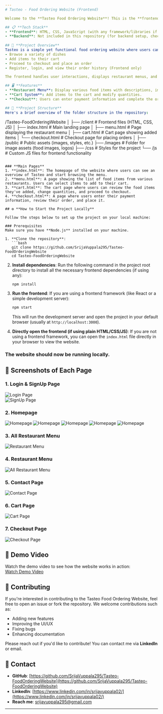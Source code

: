 ```yaml
---
# Tasteo - Food Ordering Website (Frontend)

Welcome to the **Tasteo Food Ordering Website**! This is the **frontend** of a web application that allows users to explore and order food from various restaurants. The project uses **HTML**, **CSS**, and **JavaScript** to provide a smooth user experience.

## 📋 **Tech Stack**
- **Frontend**: HTML, CSS, JavaScript (with any framework/libraries if applicable, such as React or plain JS)
- **Backend**: Not included in this repository (for backend setup, check the backend repository)
  
## 🚀 **Project Overview**
Tasteo is a simple yet functional food ordering website where users can:
- Browse a variety of dishes
- Add items to their cart
- Proceed to checkout and place an order
- Register, login, and view their order history (Frontend only)

The frontend handles user interactions, displays restaurant menus, and allows users to add items to their cart and proceed to checkout.

## 🖥 **Features**
- **Restaurant Menu**: Display various food items with descriptions, images, and prices.
- **Cart System**: Add items to the cart and modify quantities.
- **Checkout**: Users can enter payment information and complete the order.

## 🔧 **Project Structure**
Here's a brief overview of the folder structure in the repository:

```
/Tasteo-FoodOrderingWebsite
│
├── /client                  # Frontend files (HTML, CSS, JS)
│   ├── index.html           # Main landing page
│   ├── menu.html            # Page displaying the restaurant menu
│   ├── cart.html            # Cart page showing added items
│   └── checkout.html        # Checkout page for placing orders
│
├── /public                  # Public assets (images, styles, etc.)
    ├── /images              # Folder for image assets (food images, logos)
    ├── /css                 # Styles for the project
    └── /js                  # Custom JS files for frontend functionality
```

### **Main Pages**
1. **index.html**: The homepage of the website where users can see an overview of Tasteo and start browsing the menu.
2. **menu.html**: A page showing the list of food items from various restaurants. Users can select items to add to their cart.
3. **cart.html**: The cart page where users can review the food items they've added, change quantities, and proceed to checkout.
4. **checkout.html**: A page where users enter their payment information, review their order, and place it.

## ⚙️ **How to Start the Project Locally**

Follow the steps below to set up the project on your local machine:

### Prerequisites
Make sure you have **Node.js** installed on your machine.

1. **Clone the repository**:
   ```bash
   git clone https://github.com/SrijaVuppala295/Tasteo-FoodOrderingWebsite
   cd Tasteo-FoodOrderingWebsite
   ```

2. **Install dependencies**:
   Run the following command in the project root directory to install all the necessary frontend dependencies (if using any):
   ```bash
   npm install
   ```

3. **Run the frontend**:
   If you are using a frontend framework (like React or a simple development server):
   ```bash
   npm start
   ```
   This will run the development server and open the project in your default browser (usually at `http://localhost:3000`).

4. **Directly open the frontend (if using plain HTML/CSS/JS)**:
   If you are not using a frontend framework, you can open the `index.html` file directly in your browser to view the website.

### The website should now be running locally.

## 📸 **Screenshots of Each Page**

### 1. **Login & SignUp Page**
   
   ![Login Page](https://raw.githubusercontent.com/SrijaVuppala295/Tasteo-FoodOrderingWebsite/main/Demo%20Images/login.png)  
   ![SignUp Page](https://raw.githubusercontent.com/SrijaVuppala295/Tasteo-FoodOrderingWebsite/main/Demo%20Images/signup.png)

### 2. **Homepage**
   
   ![Homepage](https://raw.githubusercontent.com/SrijaVuppala295/Tasteo-FoodOrderingWebsite/main/Demo%20Images/Home.png)
   ![Homepage](https://raw.githubusercontent.com/SrijaVuppala295/Tasteo-FoodOrderingWebsite/main/Demo%20Images/Home1.png)
   ![Homepage](https://raw.githubusercontent.com/SrijaVuppala295/Tasteo-FoodOrderingWebsite/main/Demo%20Images/Home2.png)
   ![Homepage](https://raw.githubusercontent.com/SrijaVuppala295/Tasteo-FoodOrderingWebsite/main/Demo%20Images/Home3.png)
   ![Homepage](https://raw.githubusercontent.com/SrijaVuppala295/Tasteo-FoodOrderingWebsite/main/Demo%20Images/footer.png)

### 3. **All Restaurant Menu**
   
   ![Restaurant Menu](https://raw.githubusercontent.com/SrijaVuppala295/Tasteo-FoodOrderingWebsite/main/Demo%20Images/Menu.png)

### 4. **Restaurant Menu**
   
   ![All Restaurant Menu](https://raw.githubusercontent.com/SrijaVuppala295/Tasteo-FoodOrderingWebsite/main/Demo%20Images/Restaurant%20menu.png)

### 5. **Contact Page**
    
   ![Contact Page](https://raw.githubusercontent.com/SrijaVuppala295/Tasteo-FoodOrderingWebsite/main/Demo%20Images/contact.png)

### 6. **Cart Page**
    
   ![Cart Page](https://raw.githubusercontent.com/SrijaVuppala295/Tasteo-FoodOrderingWebsite/main/Demo%20Images/cart.png)

### 7. **Checkout Page**
    
   ![Checkout Page](https://raw.githubusercontent.com/SrijaVuppala295/Tasteo-FoodOrderingWebsite/main/Demo%20Images/payment.png)

## 🎥 **Demo Video**

Watch the demo video to see how the website works in action:  
[Watch Demo Video](https://drive.google.com/file/d/1dhxzhvtp2QFx8x8xM3J7pYdLZvlhL_P-/view?usp=sharing)


## 👥 **Contributing**

If you're interested in contributing to the Tasteo Food Ordering Website, feel free to open an issue or fork the repository. We welcome contributions such as:

- Adding new features
- Improving the UI/UX
- Fixing bugs
- Enhancing documentation

Please reach out if you'd like to contribute! You can contact me via **LinkedIn** or email.

## 💬 **Contact**
- **GitHub**: [https://github.com/SrijaVuppala295/Tasteo-FoodOrderingWebsite](https://github.com/SrijaVuppala295/Tasteo-FoodOrderingWebsite)
- **LinkedIn**: [https://www.linkedin.com/in/srijavuppala02/](https://www.linkedin.com/in/srijavuppala02/)
- **Reach me**: [srijavuppala295@gmail.com](mailto:srijavuppala295@gmail.com)

---
```

